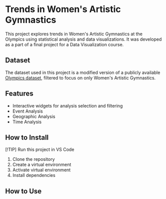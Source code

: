 # Trends in Women's Artistic Gymnastics
This project explores trends in Women's Artistic Gymnastics at the Olympics using statistical analysis and data visualizations. It was developed as a part of a final project for a Data Visualization course. 

## Dataset
The dataset used in this project is a modified version of a publicly available [Olympics dataset](https://www.kaggle.com/datasets/harshvgh/olympics), filtered to focus on only Women's Artistic Gymnastics. 

## Features
- Interactive widgets for analysis selection and filtering
- Event Analysis
- Geographic Analysis
- Time Analysis

## How to Install
[!TIP] Run this project in VS Code
1. Clone the repository
2. Create a virtual environment
3. Activate virtual environment
4. Install dependencies
   
## How to Use
